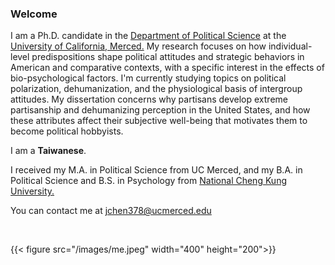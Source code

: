 ### Welcome

I am a Ph.D. candidate in the [Department of Political Science](https://polisci.ucmerced.edu) at the [University of California, Merced.](https://www.ucmerced.edu) My research focuses on how individual-level predispositions shape political attitudes and strategic behaviors in American and comparative contexts, with a specific interest in the effects of bio-psychological factors. I'm currently studying topics on political polarization, dehumanization, and the physiological basis of intergroup attitudes. My dissertation concerns why partisans develop extreme partisanship and dehumanizing perception in the United States, and how these attributes affect their subjective well-being that motivates them to become political hobbyists.

I am a **Taiwanese**.

I received my M.A. in Political Science from UC Merced, and my B.A. in Political Science and B.S. in Psychology from [National Cheng Kung University.](http://web.ncku.edu.tw/bin/home.php)

You can contact me at [jchen378@ucmerced.edu](mailto:jchen378@ucmerced.edu)

&nbsp;

{{< figure src="/images/me.jpeg" width="400" height="200">}}

